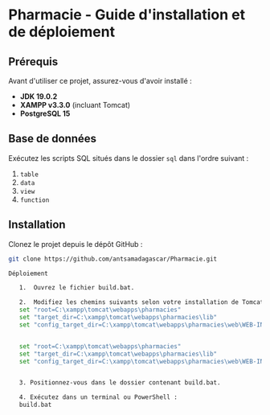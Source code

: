 # Pharmacie - Guide d'installation et de déploiement

## Prérequis

Avant d'utiliser ce projet, assurez-vous d'avoir installé :

- **JDK 19.0.2**
- **XAMPP v3.3.0** (incluant Tomcat)
- **PostgreSQL 15**

## Base de données

Exécutez les scripts SQL situés dans le dossier `sql` dans l'ordre suivant :

1. `table`
2. `data`
3. `view`
4. `function`

## Installation

Clonez le projet depuis le dépôt GitHub :

```bash
git clone https://github.com/antsamadagascar/Pharmacie.git

Déploiement

   1.  Ouvrez le fichier build.bat.

   2.  Modifiez les chemins suivants selon votre installation de Tomcat :
   set "root=C:\xampp\tomcat\webapps\pharmacies"
   set "target_dir=C:\xampp\tomcat\webapps\pharmacies\lib"
   set "config_target_dir=C:\xampp\tomcat\webapps\pharmacies\web\WEB-INF\classes\config"


   set "root=C:\xampp\tomcat\webapps\pharmacies"
   set "target_dir=C:\xampp\tomcat\webapps\pharmacies\lib"
   set "config_target_dir=C:\xampp\tomcat\webapps\pharmacies\web\WEB-INF\classes\config"


   3. Positionnez-vous dans le dossier contenant build.bat.

   4. Exécutez dans un terminal ou PowerShell :
   build.bat
